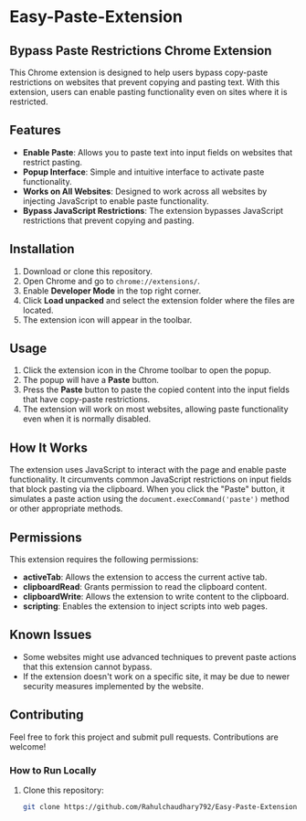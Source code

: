 # Easy-Paste-Extension
## Bypass Paste Restrictions Chrome Extension

This Chrome extension is designed to help users bypass copy-paste restrictions on websites that prevent copying and pasting text. With this extension, users can enable pasting functionality even on sites where it is restricted.

## Features

- **Enable Paste**: Allows you to paste text into input fields on websites that restrict pasting.
- **Popup Interface**: Simple and intuitive interface to activate paste functionality.
- **Works on All Websites**: Designed to work across all websites by injecting JavaScript to enable paste functionality.
- **Bypass JavaScript Restrictions**: The extension bypasses JavaScript restrictions that prevent copying and pasting.

## Installation

1. Download or clone this repository.
2. Open Chrome and go to `chrome://extensions/`.
3. Enable **Developer Mode** in the top right corner.
4. Click **Load unpacked** and select the extension folder where the files are located.
5. The extension icon will appear in the toolbar.

## Usage

1. Click the extension icon in the Chrome toolbar to open the popup.
2. The popup will have a **Paste** button.
3. Press the **Paste** button to paste the copied content into the input fields that have copy-paste restrictions.
4. The extension will work on most websites, allowing paste functionality even when it is normally disabled.

## How It Works

The extension uses JavaScript to interact with the page and enable paste functionality. It circumvents common JavaScript restrictions on input fields that block pasting via the clipboard. When you click the "Paste" button, it simulates a paste action using the `document.execCommand('paste')` method or other appropriate methods.

## Permissions

This extension requires the following permissions:

- **activeTab**: Allows the extension to access the current active tab.
- **clipboardRead**: Grants permission to read the clipboard content.
- **clipboardWrite**: Allows the extension to write content to the clipboard.
- **scripting**: Enables the extension to inject scripts into web pages.

## Known Issues

- Some websites might use advanced techniques to prevent paste actions that this extension cannot bypass.
- If the extension doesn't work on a specific site, it may be due to newer security measures implemented by the website.

## Contributing

Feel free to fork this project and submit pull requests. Contributions are welcome!

### How to Run Locally

1. Clone this repository:
   ```bash
   git clone https://github.com/Rahulchaudhary792/Easy-Paste-Extension.git
